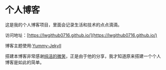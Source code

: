 # 个人博客

这是我的个人博客项目，里面会记录生活和技术的点点滴滴。


访问地址：[https://lwgithub0716.github.io/](https://lwgithub0716.github.io/)


博客主题使用:[Yummy-Jekyll](https://github.com/DONGChuan/Yummy-Jekyll)


搭建本博客非常感谢[纯洁的微笑](http://www.ityouknow.com/)，正是由于他的分享，我才知道原来搭建一个个人博客是如此的简单。
